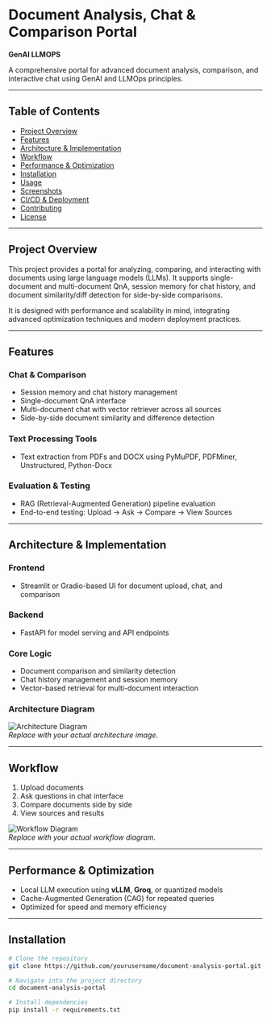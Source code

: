 # Document Analysis, Chat & Comparison Portal

**GenAI LLMOPS**

A comprehensive portal for advanced document analysis, comparison, and interactive chat using GenAI and LLMOps principles.

---

## Table of Contents

- [Project Overview](#project-overview)  
- [Features](#features)  
- [Architecture & Implementation](#architecture--implementation)  
- [Workflow](#workflow)  
- [Performance & Optimization](#performance--optimization)  
- [Installation](#installation)  
- [Usage](#usage)  
- [Screenshots](#screenshots)  
- [CI/CD & Deployment](#cicd--deployment)  
- [Contributing](#contributing)  
- [License](#license)  

---

## Project Overview

This project provides a portal for analyzing, comparing, and interacting with documents using large language models (LLMs). It supports single-document and multi-document QnA, session memory for chat history, and document similarity/diff detection for side-by-side comparisons.  

It is designed with performance and scalability in mind, integrating advanced optimization techniques and modern deployment practices.

---

## Features

### Chat & Comparison
- Session memory and chat history management  
- Single-document QnA interface  
- Multi-document chat with vector retriever across all sources  
- Side-by-side document similarity and difference detection  

### Text Processing Tools
- Text extraction from PDFs and DOCX using PyMuPDF, PDFMiner, Unstructured, Python-Docx  

### Evaluation & Testing
- RAG (Retrieval-Augmented Generation) pipeline evaluation  
- End-to-end testing: Upload → Ask → Compare → View Sources  

---

## Architecture & Implementation

### Frontend
- Streamlit or Gradio-based UI for document upload, chat, and comparison  

### Backend
- FastAPI for model serving and API endpoints  

### Core Logic
- Document comparison and similarity detection  
- Chat history management and session memory  
- Vector-based retrieval for multi-document interaction  

### Architecture Diagram
![Architecture Diagram](images/architecture-diagram.png)  
*Replace with your actual architecture image.*

---

## Workflow

1. Upload documents  
2. Ask questions in chat interface  
3. Compare documents side by side  
4. View sources and results  

![Workflow Diagram](images/workflow-diagram.png)  
*Replace with your actual workflow diagram.*

---

## Performance & Optimization

- Local LLM execution using **vLLM**, **Groq**, or quantized models  
- Cache-Augmented Generation (CAG) for repeated queries  
- Optimized for speed and memory efficiency  

---

## Installation

```bash
# Clone the repository
git clone https://github.com/yourusername/document-analysis-portal.git

# Navigate into the project directory
cd document-analysis-portal

# Install dependencies
pip install -r requirements.txt
